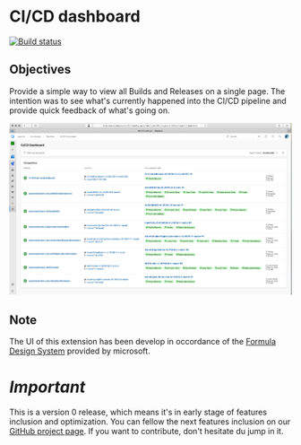 # CI/CD dashboard
[![Build status](https://dev.azure.com/experta/ExpertaSolutions/_apis/build/status/GitHub-VstsDasboard-CI)](https://dev.azure.com/experta/ExpertaSolutions/_build/latest?definitionId=204)


## Objectives

Provide a simple way to view all Builds and Releases on a single page.
The intention was to see what's currently happened into the CI/CD pipeline and provide quick feedback of what's going on.

![CICD_Screencapture](screenshots/CI_CD_Dashboard.png)

## Note
The UI of this extension has been develop in occordance of the [Formula Design System](https://developer.microsoft.com/en-ca/azure-devops) provided by microsoft.

# ***Important***
This is a version 0 release, which means it's in early stage of features inclusion and optimization.
You can fellow the next features inclusion on our [GitHub project page](https://github.com/expertasolutions/VstsDashboard/issues). If you want to contribute, don't hesitate du jump in it.
